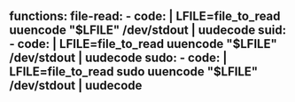 functions:
  file-read:
    - code: |
        LFILE=file_to_read
        uuencode "$LFILE" /dev/stdout | uudecode
  suid:
    - code: |
        LFILE=file_to_read
        uuencode "$LFILE" /dev/stdout | uudecode
  sudo:
    - code: |
        LFILE=file_to_read
        sudo uuencode "$LFILE" /dev/stdout | uudecode
---
